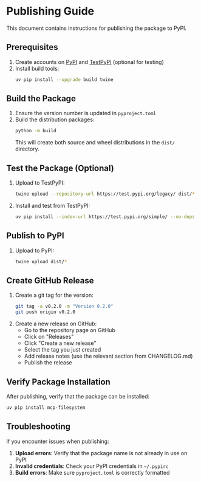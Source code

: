 # Publishing Guide

This document contains instructions for publishing the package to PyPI.

## Prerequisites

1. Create accounts on [PyPI](https://pypi.org/) and [TestPyPI](https://test.pypi.org/) (optional for testing)
2. Install build tools:
   ```bash
   uv pip install --upgrade build twine
   ```

## Build the Package

1. Ensure the version number is updated in `pyproject.toml`
2. Build the distribution packages:
   ```bash
   python -m build
   ```
   This will create both source and wheel distributions in the `dist/` directory.

## Test the Package (Optional)

1. Upload to TestPyPI:
   ```bash
   twine upload --repository-url https://test.pypi.org/legacy/ dist/*
   ```
2. Install and test from TestPyPI:
   ```bash
   uv pip install --index-url https://test.pypi.org/simple/ --no-deps mcp-filesystem
   ```

## Publish to PyPI

1. Upload to PyPI:
   ```bash
   twine upload dist/*
   ```

## Create GitHub Release

1. Create a git tag for the version:
   ```bash
   git tag -a v0.2.0 -m "Version 0.2.0"
   git push origin v0.2.0
   ```
2. Create a new release on GitHub:
   - Go to the repository page on GitHub
   - Click on "Releases"
   - Click "Create a new release"
   - Select the tag you just created
   - Add release notes (use the relevant section from CHANGELOG.md)
   - Publish the release

## Verify Package Installation

After publishing, verify that the package can be installed:

```bash
uv pip install mcp-filesystem
```

## Troubleshooting

If you encounter issues when publishing:

1. **Upload errors**: Verify that the package name is not already in use on PyPI
2. **Invalid credentials**: Check your PyPI credentials in `~/.pypirc`
3. **Build errors**: Make sure `pyproject.toml` is correctly formatted